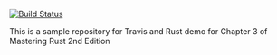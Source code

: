 [![Build Status](https://travis-ci.org/bisdak/logic_gates.svg?branch=master)](https://travis-ci.org/bisdak/logic_gates)

This is a sample repository for Travis and Rust demo for Chapter 3 of Mastering Rust 2nd Edition
